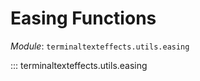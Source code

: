 # Easing Functions

*Module*: `terminaltexteffects.utils.easing`

::: terminaltexteffects.utils.easing
